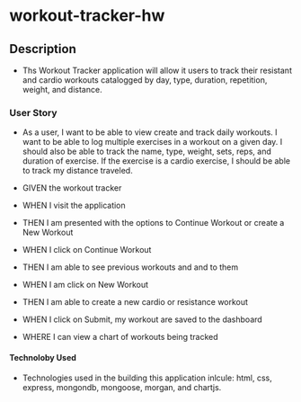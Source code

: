 # workout-tracker-hw

## Description

* Ths Workout Tracker application will allow it users to track their resistant and cardio workouts catalogged by day, type, duration, repetition, weight, and distance.

### User Story

* As a user, I want to be able to view create and track daily workouts. I want to be able to log multiple exercises in a workout on a given day. I should also be able to track the name, type, weight, sets, reps, and duration of exercise. If the exercise is a cardio exercise, I should be able to track my distance traveled.

* GIVEN the workout tracker
* WHEN I visit the application
* THEN I am presented with the options to Continue Workout or create a New Workout
* WHEN I click on Continue Workout
* THEN I am able to see previous workouts and and to them
* WHEN I am click on New Workout
* THEN I am able to create a new cardio or resistance workout
* WHEN I click on Submit, my workout are saved to the dashboard
* WHERE I can view a chart of workouts being tracked

#### Technoloby Used

* Technologies used in the building this application inlcule: html, css, express, mongondb, mongoose, morgan, and chartjs.

